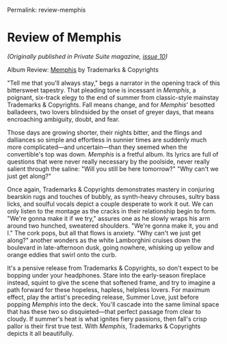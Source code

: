 Permalink: review-memphis

# Review of Memphis

_(Originally published in Private Suite magazine, [issue 10](https://www.privatesuitemag.com/issue/10))_

Album Review: [Memphis](https://trademarksandcopyrights.bandcamp.com/album/memphis) by Trademarks & Copyrights

"Tell me that you'll always stay," begs a narrator in the opening track of this bittersweet tapestry. That pleading tone is incessant in *Memphis*, a poignant, six-track elegy to the end of summer from classic-style mainstay Trademarks & Copyrights. Fall means change, and for *Memphis*' besotted balladeers, two lovers blindsided by the onset of greyer days, that means encroaching ambiguity, doubt, and fear.

Those days are growing shorter, their nights bitter, and the flings and dalliances so simple and effortless in sunnier times are suddenly much more complicated—and uncertain—than they seemed when the convertible's top was down. *Memphis* is a fretful album. Its lyrics are full of questions that were never really necessary by the poolside, never really salient through the saline: "Will you still be here tomorrow?" "Why can't we just get along?"

Once again, Trademarks & Copyrights demonstrates mastery in conjuring bearskin rugs and touches of bubbly, as synth-heavy chrouses, sultry bass licks, and soulful vocals depict a couple desperate to work it out. We can only listen to the montage as the cracks in their relationship begin to form. "We're gonna make it if we try," assures one as he slowly wraps his arm around two hunched, sweatered shoulders. "We're gonna make it, you and I." The cork pops, but all that flows is anxiety. "Why can't we just get along?" another wonders as the white Lamborghini cruises down the boulevard in late-afternoon dusk, going nowhere, whisking up yellow and orange eddies that swirl onto the curb.

It's a pensive release from Trademarks & Copyrights, so don't expect to be bopping under your headphones. Stare into the early-season fireplace instead, squint to give the scene that softened frame, and try to imagine a path forward for these hopeless, hapless, helpless lovers. For maximum effect, play the artist's preceding release, Summer Love, just before popping *Memphis* into the deck. You'll cascade into the same liminal space that has these two so disquieted—that perfect passage from clear to cloudy. If summer's heat is what ignites fiery passions, then fall's crisp pallor is their first true test. With *Memphis*, Trademarks & Copyrights depicts it all beautifully.
